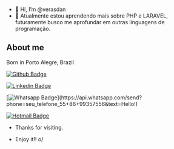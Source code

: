 - 👋 Hi, I’m @verasdan
- 🌱 Atualmente estou aprendendo mais sobre PHP e LARAVEL, futuramente busco me aprofundar em outras linguagens de programação.


 
## About me 

Born in Porto Alegre, Brazil



[![Github Badge](https://img.shields.io/badge/-Github-000?style=flat-square&logo=Github&logoColor=white&link=link_do_seu_perfil_no_github)](https://github.com/verasdan)

[![Linkedin Badge](https://img.shields.io/badge/-LinkedIn-blue?style=flat-square&logo=Linkedin&logoColor=white&link=link_do_seu_perfil_no_linkedin)](https://www.linkedin.com/in/verasdanilo/)

[![Whatsapp Badge](https://img.shields.io/badge/-Whatsapp-4CA143?style=flat-square&labelColor=4CA143&logo=whatsapp&logoColor=white&link=https://api.whatsapp.com/send?phone=seu_telefone_55+86+999357556&text=Hello!)](https://api.whatsapp.com/send?phone=seu_telefone_55+86+99357556&text=Hello!)

[![Hotmail Badge](https://img.shields.io/badge/-Hotmail-c14438?style=flat-square&logo=Hotmail&logoColor=white&link=mailto:veras_dan@hotmail.com)](mailto:veras_dan@hotmail.com)
 
- Thanks for visiting. 
 
- Enjoy it!! o/

<!---
verasdan/verasdan is a ✨ special ✨ repository because its `README.md` (this file) appears on your GitHub profile.
You can click the Preview link to take a look at your changes.
--->
